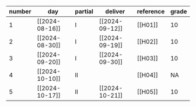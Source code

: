| number | day            | partial | deliver        | reference | grade |
| ------ | -------------- | ------- | -------------- | --------- | ----- |
| 1      | [[2024-08-16]] | I       | [[2024-09-12]] | [[H01]]   | 10    |
| 2      | [[2024-08-30]] | I       | [[2024-09-19]] | [[H02]]   | 10    |
| 3      | [[2024-09-20]] | I       | [[2024-09-30]] | [[H03]]   | 10    |
| 4      | [[2024-10-10]] | II      |                | [[H04]]   | NA    |
| 5      | [[2024-10-17]] | II      | [[2024-10-21]] | [[H05]]   | 10    |

